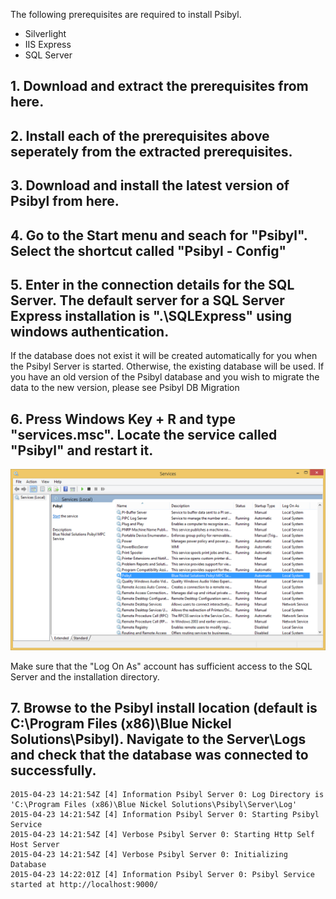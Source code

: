 The following prerequisites are required to install Psibyl.

* Silverlight
* IIS Express
* SQL Server

## 1. Download and extract the prerequisites from here.
 

## 2. Install each of the prerequisites above seperately from the extracted prerequisites.
 

## 3. Download and install the latest version of Psibyl from here.
 

## 4. Go to the Start menu and seach for "Psibyl". Select the shortcut called "Psibyl - Config"
 

## 5. Enter in the connection details for the SQL Server. The default server for a SQL Server Express installation is ".\SQLExpress" using windows authentication.
If the database does not exist it will be created automatically for you when the Psibyl Server is started. Otherwise, the existing database will be used. If you have an old version of the Psibyl database and you wish to migrate the data to the new version, please see Psibyl DB Migration

## 6.  Press Windows Key + R and type "services.msc". Locate the service called "Psibyl" and restart it.
![Service](assets/service.png)

Make sure that the "Log On As" account has sufficient access to the SQL Server and the installation directory.
 

## 7. Browse to the Psibyl install location (default is C:\Program Files (x86)\Blue Nickel Solutions\Psibyl). Navigate to the Server\Logs and check that the database was connected to successfully.
 
```
2015-04-23 14:21:54Z [4] Information Psibyl Server 0: Log Directory is 'C:\Program Files (x86)\Blue Nickel Solutions\Psibyl\Server\Log'
2015-04-23 14:21:54Z [4] Information Psibyl Server 0: Starting Psibyl Service
2015-04-23 14:21:54Z [4] Verbose Psibyl Server 0: Starting Http Self Host Server
2015-04-23 14:21:54Z [4] Verbose Psibyl Server 0: Initializing Database
2015-04-23 14:22:01Z [4] Information Psibyl Server 0: Psibyl Service started at http://localhost:9000/
```